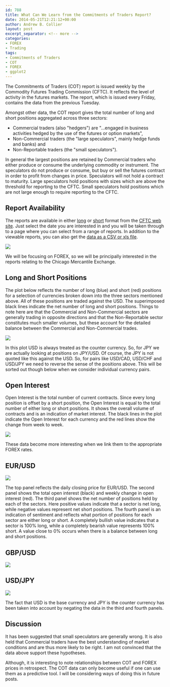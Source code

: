 ```yaml
---
id: 788
title: What Can We Learn from the Commitments of Traders Report?
date: 2014-05-21T12:21:12+00:00
author: Andrew B. Collier
layout: post
excerpt_separator: <!-- more -->
categories:
- FOREX
- Trading
tags:
- Commitments of Traders
- COT
- FOREX
- ggplot2
---
```

The Commitments of Traders (COT) report is issued weekly by the Commodity Futures Trading Commission (CFTC). It reflects the level of activity in the futures markets. The report, which is issued every Friday, contains the data from the previous Tuesday.

<!-- more -->

Amongst other data, the COT report gives the total number of long and short positions aggregated across three sectors:

* Commercial traders (also "hedgers") are "...engaged in business activities hedged by the use of the futures or option markets", 
* Non-Commercial traders (the "large speculators", mainly hedge funds and banks) and 
* Non-Reportable traders (the "small speculators").

In general the largest positions are retained by Commercial traders who either produce or consume the underlying commodity or instrument. The speculators do not produce or consume, but buy or sell the futures contract in order to profit from changes in price. Speculators will not hold a contract to maturity. Large speculators hold positions with sizes which are above the threshold for reporting to the CFTC. Small speculators hold positions which are not large enough to require reporting to the CFTC.

## Report Availability

The reports are available in either [long](http://www.cftc.gov/files/dea/cotarchives/2014/futures/deacmelf050614.htm) or [short](http://www.cftc.gov/files/dea/cotarchives/2014/futures/deacmesf050614.htm) format from the [CFTC web site](http://www.cftc.gov/MarketReports/CommitmentsofTraders/HistoricalViewable/index.htm). Just select the date you are interested in and you will be taken through to a page where you can select from a range of reports. In addition to the viewable reports, you can also get the [data as a CSV or xls file](http://www.cftc.gov/MarketReports/CommitmentsofTraders/HistoricalCompressed/index.htm).

<img src="{{ site.baseurl }}/static/img/2014/05/cftc-report-options.png">

We will be focusing on FOREX, so we will be principally interested in the reports relating to the Chicago Mercantile Exchange.

## Long and Short Positions

The plot below reflects the number of long (blue) and short (red) positions for a selection of currencies broken down into the three sectors mentioned above. All of these positions are traded against the USD. The superimposed black lines indicate the net number of long and short positions. Things to note here are that the Commercial and Non-Commercial sectors are generally trading in opposite directions and that the Non-Reportable sector constitutes much smaller volumes, but these account for the detailed balance between the Commercial and Non-Commercial trades.

<img src="{{ site.baseurl }}/static/img/2014/05/140513-open-positions.png">

In this plot USD is always treated as the counter currency. So, for JPY we are actually looking at positions on JPY/USD. Of course, the JPY is not quoted like this against the USD. So, for pairs like USD/CAD, USD/CHF and USD/JPY we need to reverse the sense of the positions above. This will be sorted out though below when we consider individual currency pairs.

## Open Interest

Open Interest is the total number of current contracts. Since every long position is offset by a short position, the Open Interest is equal to the total number of either long or short positions. It shows the overall volume of contracts and is an indication of market interest. The black lines in the plot indicate the Open Interest for each currency and the red lines show the change from week to week.

<img src="{{ site.baseurl }}/static/img/2014/05/140513-open-interest.png">

These data become more interesting when we link them to the appropriate FOREX rates.

## EUR/USD

<img src="{{ site.baseurl }}/static/img/2014/05/140513-EURUSD.png">

The top panel reflects the daily closing price for EUR/USD. The second panel shows the total open interest (black) and weekly change in open interest (red). The third panel shows the net number of positions held by each of the sectors. Here positive values indicate that a sector is net long, while negative values represent net short positions. The fourth panel is an indication of sentiment and reflects what portion of positions for each sector are either long or short. A completely bullish value indicates that a sector is 100% long, while a completely bearish value represents 100% short. A value close to 0% occurs when there is a balance between long and short positions.

## GBP/USD

<img src="{{ site.baseurl }}/static/img/2014/05/140513-GBPUSD.png">

## USD/JPY

<img src="{{ site.baseurl }}/static/img/2014/05/140513-USDJPY.png">

The fact that USD is the base currency and JPY is the counter currency has been taken into account by negating the data in the third and fourth panels.

## Discussion

It has been suggested that small speculators are generally wrong. It is also held that Commercial traders have the best understanding of market conditions and are thus more likely to be right. I am not convinced that the data above support these hypotheses.

Although, it is interesting to note relationships between COT and FOREX prices in retrospect. The COT data can only become useful if one can use them as a predictive tool. I will be considering ways of doing this in future posts.
